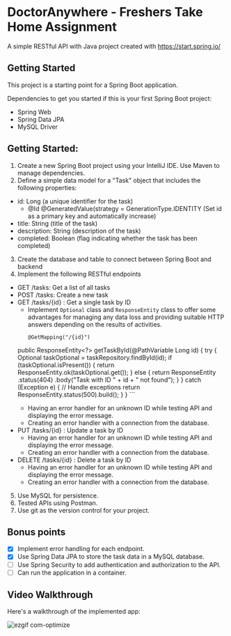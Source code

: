 
# DoctorAnywhere - Freshers Take Home Assignment

A simple RESTful API with Java project created with https://start.spring.io/

## Getting Started

This project is a starting point for a Spring Boot application.

Dependencies to get you started if this is your first Spring Boot project:

- Spring Web
- Spring Data JPA
- MySQL Driver

## Getting Started: 

1. Create a new Spring Boot project using your IntelliJ IDE. Use Maven to manage dependencies.
2. Define a simple data model for a "Task" object that includes the following properties:
  - id: Long (a unique identifier for the task)
      - @Id
        @GeneratedValue(strategy = GenerationType.IDENTITY
      (Set id as a primary key and automatically increase)
  - title: String (title of the task)
  - description: String (description of the task)
  - completed: Boolean (flag indicating whether the task has been completed)
3. Create the database and table to connect between Spring Boot and backend 
4. Implement the following RESTful endpoints
  - GET /tasks: Get a list of all tasks
  - POST /tasks: Create a new task
  - GET /tasks/{id} : Get a single task by ID
      - Implement `Optional` class and `ResponseEntity` class to offer some advantages for managing any data loss and providing suitable HTTP answers depending on the results of activities.
        ```
        @GetMapping("/{id}")
    public ResponseEntity<?> getTaskById(@PathVariable Long id) {
        try {
            Optional<Task> taskOptional = taskRepository.findById(id);
            if (taskOptional.isPresent()) {
                return ResponseEntity.ok(taskOptional.get());
            } else {
                return ResponseEntity
                        .status(404)
                        .body("Task with ID " + id + " not found");
            }
        } catch (Exception e) {
            // Handle exceptions
            return ResponseEntity.status(500).build();
        }
    }
        ```
      - Having an error handler for an unknown ID while testing API and displaying the error message.
      - Creating an error handler with a connection from the database. 
  - PUT /tasks/{id} : Update a task by ID
      - Having an error handler for an unknown ID while testing API and displaying the error message.
      - Creating an error handler with a connection from the database. 
  - DELETE /tasks/{id} : Delete a task by ID
      - Having an error handler for an unknown ID while testing API and displaying the error message.
      - Creating an error handler with a connection from the database. 
5. Use MySQL for persistence.
6. Tested APIs using Postman.
7. Use git as the version control for your project.

## Bonus points
- [x] Implement error handling for each endpoint.
- [x] Use Spring Data JPA to store the task data in a MySQL database.
- [ ] Use Spring Security to add authentication and authorization to the API.
- [ ] Can run the application in a container.

## Video Walkthrough
Here's a walkthrough of the implemented app:

![ezgif com-optimize](https://github.com/huypham0427/Grocery-List-App-FLutter/assets/59068418/0f2f4cd8-f5b6-4ebb-8aa3-7daf0cbd416e)




